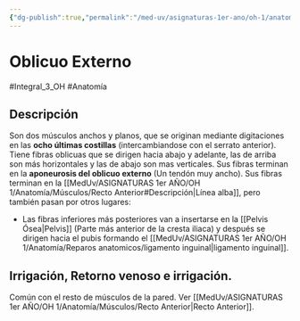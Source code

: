 ```yaml
---
{"dg-publish":true,"permalink":"/med-uv/asignaturas-1er-ano/oh-1/anatomia/musculos/oblicuo-externo/"}
---
```


# Oblicuo Externo
#Integral_3_OH #Anatomía  
## Descripción
Son dos músculos anchos y planos, que se originan mediante digitaciones en las **ocho últimas costillas** (intercambiandose con el serrato anterior). Tiene fibras oblicuas que se dirigen hacia abajo y adelante, las de arriba son más horizontales y las de abajo son mas verticales. Sus fibras terminan en la **aponeurosis del oblicuo externo** (Un tendón muy ancho). Sus fibras terminan en la [[MedUv/ASIGNATURAS 1er AÑO/OH 1/Anatomía/Músculos/Recto Anterior#Descripción\|Línea alba]], pero también pasan por otros lugares:
- Las fibras inferiores más posteriores van a insertarse en la [[Pelvis Ósea\|Pelvis]] (Parte más anterior de la cresta iliaca) y después se dirigen hacia el pubis formando el [[MedUv/ASIGNATURAS 1er AÑO/OH 1/Anatomía/Reparos anatomicos/ligamento inguinal\|ligamento inguinal]].
## Irrigación, Retorno venoso e irrigación.
Común con el resto de músculos de la pared. Ver [[MedUv/ASIGNATURAS 1er AÑO/OH 1/Anatomía/Músculos/Recto Anterior\|Recto Anterior]].